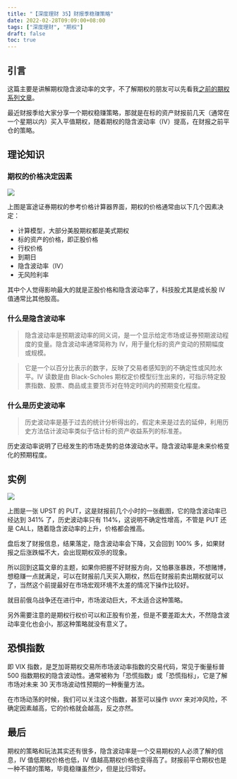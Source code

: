 ```yaml
---
title: "【深度理财 35】财报季稳赚策略"
date: 2022-02-28T09:09:00+08:00
tags: ["深度理财", "期权"]
draft: false
toc: true
---
```


## 引言

这篇主要是讲解期权隐含波动率的文字，不了解期权的朋友可以先看我[之前的期权系列文章](https://blog.forecho.com/tags/%E6%9C%9F%E6%9D%83.html)。

最近财报季给大家分享一个期权稳赚策略，那就是在标的资产财报前几天（通常在一个星期以内）买入平值期权，随着期权的隐含波动率（IV）提高，在财报之前平仓的策略。

## 理论知识

### 期权的价格决定因素

<!--more-->

![](https://blog-1251237404.cos.ap-guangzhou.myqcloud.com/202202281Kaj9g.png!m)

上图是富途证券期权的参考价格计算器界面，期权的价格通常由以下几个因素决定：

- 计算模型，大部分美股期权都是美式期权
- 标的资产的价格，即正股价格
- 行权价格
- 到期日
- 隐含波动率（IV）
- 无风险利率

其中个人觉得影响最大的就是正股价格和隐含波动率了，科技股尤其是成长股 IV 值通常比其他股高。

### 什么是隐含波动率

> 隐含波动率是预期波动率的同义词，是一个显示给定市场或证券预期波动程度的变量。隐含波动率通常简称为 IV，用于量化标的资产变动的预期幅度或规模。

> 它是一个以百分比表示的数字，反映了交易者感知到的不确定性或风险水平。IV 读数是由 Black-Scholes 期权定价模型衍生出来的，可指示特定股票指数、股票、商品或主要货币对在特定时间内的预期变化程度。

### 什么是历史波动率

> 历史波动率是基于过去的统计分析得出的，假定未来是过去的延伸，利用历史方法估计波动率类似于估计标的资产收益系列的标准差。

历史波动率说明了已经发生的市场走势的总体波动水平。隐含波动率是未来价格变化的预期程度。

## 实例

![](https://blog-1251237404.cos.ap-guangzhou.myqcloud.com/20220228ByAvE9.png!m)

上图是一张 UPST 的 PUT，这是财报前几个小时的一张截图，它的隐含波动率已经达到 341% 了，历史波动率只有 114%，这说明不确定性增高，不管是 PUT 还是 CALL，随着隐含波动率的上升，价格都会推高。

盘后发了财报信息，结果落定，隐含波动率会下降，又会回到 100% 多，如果财报之后涨跌幅不大，会出现期权双杀的现象。

所以回到这篇文章的主题，如果你把握不好财报方向，又怕暴涨暴跌，不想赌博，想稳赚一点就满足，可以在财报前几天买入期权，然后在财报前卖出期权就可以了，当然这个前提最好在市场宏观环境不太差的情况下操作比较好。

就目前俄乌战争还在进行中，市场波动巨大，不太适合这种策略。

另外需要注意的是期权行权价可以和正股有价差，但是不要差距太大，不然隐含波动率变化也会小，那这种策略就没有意义了。

## 恐惧指数

即 VIX 指数，是芝加哥期权交易所市场波动率指数的交易代码，常见于衡量标普 500 指数期权的隐含波动性。通常被称为「恐慌指数」或「恐慌指标」，它是了解市场对未来 30 天市场波动性预期的一种衡量方法。

在市场动荡的时候，我们可以关注这个指数，甚至可以操作 `UVXY` 来对冲风险，不确定因素越高，它的价格就会越高，反之亦然。

## 最后

期权的策略和玩法其实还有很多，隐含波动率是一个交易期权的人必须了解的信息，IV 值低期权价格也低，IV 值越高期权价格也变得高了。财报前平仓期权也是一种不错的策略，毕竟稳赚虽然少，但是比归零好。
